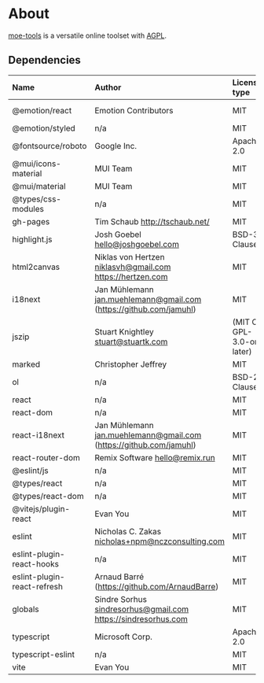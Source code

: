 # About

[moe-tools](https://github.com/hubenchang0515/moe-tools) is a versatile online toolset with [AGPL](https://github.com/hubenchang0515/moe-tools/blob/master/LICENSE).

## Dependencies

| Name                        | Author                                                               | License type              | Link                                               |
| :-------------------------- | :------------------------------------------------------------------- | :------------------------ | :------------------------------------------------- |
| @emotion/react              | Emotion Contributors                                                 | MIT                       | git+https://github.com/emotion-js/emotion.git#main |
| @emotion/styled             | n/a                                                                  | MIT                       | n/a                                                |
| @fontsource/roboto          | Google Inc.                                                          | Apache-2.0                | n/a                                                |
| @mui/icons-material         | MUI Team                                                             | MIT                       | n/a                                                |
| @mui/material               | MUI Team                                                             | MIT                       | n/a                                                |
| @types/css-modules          | n/a                                                                  | MIT                       | n/a                                                |
| gh-pages                    | Tim Schaub http://tschaub.net/                                       | MIT                       | n/a                                                |
| highlight.js                | Josh Goebel <hello@joshgoebel.com>                                   | BSD-3-Clause              | n/a                                                |
| html2canvas                 | Niklas von Hertzen niklasvh@gmail.com https://hertzen.com            | MIT                       | n/a                                                |
| i18next                     | Jan Mühlemann <jan.muehlemann@gmail.com> (https://github.com/jamuhl) | MIT                       | n/a                                                |
| jszip                       | Stuart Knightley <stuart@stuartk.com>                                | (MIT OR GPL-3.0-or-later) | n/a                                                |
| marked                      | Christopher Jeffrey                                                  | MIT                       | git://github.com/markedjs/marked.git               |
| ol                          | n/a                                                                  | BSD-2-Clause              | n/a                                                |
| react                       | n/a                                                                  | MIT                       | n/a                                                |
| react-dom                   | n/a                                                                  | MIT                       | n/a                                                |
| react-i18next               | Jan Mühlemann <jan.muehlemann@gmail.com> (https://github.com/jamuhl) | MIT                       | n/a                                                |
| react-router-dom            | Remix Software <hello@remix.run>                                     | MIT                       | n/a                                                |
| @eslint/js                  | n/a                                                                  | MIT                       | n/a                                                |
| @types/react                | n/a                                                                  | MIT                       | n/a                                                |
| @types/react-dom            | n/a                                                                  | MIT                       | n/a                                                |
| @vitejs/plugin-react        | Evan You                                                             | MIT                       | n/a                                                |
| eslint                      | Nicholas C. Zakas <nicholas+npm@nczconsulting.com>                   | MIT                       | n/a                                                |
| eslint-plugin-react-hooks   | n/a                                                                  | MIT                       | n/a                                                |
| eslint-plugin-react-refresh | Arnaud Barré (https://github.com/ArnaudBarre)                        | MIT                       | n/a                                                |
| globals                     | Sindre Sorhus sindresorhus@gmail.com https://sindresorhus.com        | MIT                       | n/a                                                |
| typescript                  | Microsoft Corp.                                                      | Apache-2.0                | n/a                                                |
| typescript-eslint           | n/a                                                                  | MIT                       | n/a                                                |
| vite                        | Evan You                                                             | MIT                       | n/a                                                |

